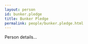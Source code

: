 ```yaml
---
layout: person
id: bunker.pledge
title: Bunker Pledge
permalink: people/bunker.pledge.html
---
```


Person details...